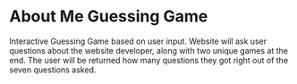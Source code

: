 # About Me Guessing Game

 Interactive Guessing Game based on user input. Website will ask user questions about the website developer, along with two unique games at the end. The user will be returned how many questions they got right out of the seven questions asked.
